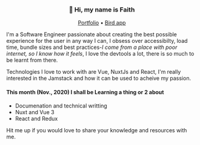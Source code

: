 <h3 align="center">👋 Hi, my name is Faith</h3>
<p align="center">
  <a href="https://faithidowu.netlify.app">Portfolio</a> •
  <a href="https://twitter.com/faithidowu_">Bird app</a>
</p>

I'm a Software Engineer passionate about creating the best possible experience for the user in any way I can, I obsess over accessibilty, load time, bundle sizes and best practices-*I come from a place with poor internet, so I know how it feels*, I love the devtools a lot, there is so much to be learnt from there.

Technologies I love to work with are Vue, NuxtJs and React, I'm really interested in the Jamstack and how it can be used to acheive my passion.

#### This month (Nov., 2020) I shall be Learning a thing or 2 about
* Documenation and technical writting
* Nuxt and Vue 3
* React and Redux

Hit me up if you would love to share your knowledge and resources with me.
<!--
**Seyidayo/seyidayo** is a ✨ _special_ ✨ repository because its `README.md` (this file) appears on your GitHub profile.

Here are some ideas to get you started:

- 🔭 I’m currently working on ...
- 🌱 I’m currently learning ...
- 👯 I’m looking to collaborate on ...
- 🤔 I’m looking for help with ...
- 💬 Ask me about ...
- 📫 How to reach me: ...
- 😄 Pronouns: ...
- ⚡ Fun fact: ...
-->
